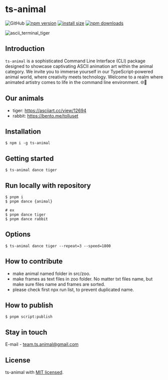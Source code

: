 # ts-animal

![GitHub](https://img.shields.io/github/license/ts-animal/.github) [![npm version](https://img.shields.io/npm/v/ts-animal.svg?style=square)](https://www.npmjs.org/package/ts-animal)
[![install size](https://img.shields.io/badge/dynamic/json?url=https://packagephobia.com/v2/api.json?p=ts-animal&query=$.install.pretty&label=install%20size&style=square)](https://packagephobia.now.sh/result?p=ts-animal)
[![npm downloads](https://img.shields.io/npm/dm/ts-animal.svg?style=square)](https://npm-stat.com/charts.html?package=ts-animal)

![ascii_terminal_tiger](https://github.com/ts-animal/ts-animal/assets/33365719/48218f8c-2bbc-41fc-845f-dcf6914ad0bd)

## Introduction

`ts-animal` is a sophisticated Command Line Interface (CLI) package designed to showcase captivating ASCII animation art within the animal category. We invite you to immerse yourself in our TypeScript-powered animal world, where creativity meets technology. Welcome to a realm where animated artistry comes to life in the command line environment. 🌐🦁

## Our animals

- tiger: https://asciiart.cc/view/12694
- rabbit: https://bento.me/tolluset

## Installation

```shell
$ npm i -g ts-animal
```

## Getting started

```shell
$ ts-animal dance tiger
```

## Run locally with repository 

```shell
$ pnpm i
$ pnpm dance {animal}
  
# ex
$ pnpm dance tiger
$ pnpm dance rabbit
```

## Options

```shell
$ ts-animal dance tiger --repeat=3 --speed=1800
```

## How to contribute
- make animal named folder in src/zoo.
- make frames as text files in zoo folder. No matter txt files name, but make sure files name and frames are sorted. 
- please check first npx run list, to prevent duplicated name.

## How to publish

```shell
$ pnpm script:publish
```

## Stay in touch
E-mail - team.ts.animal@gmail.com

## License
ts-animal with [MIT licensed](LICENSE).
